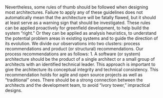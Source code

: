Nevertheless, some rules of thumb should be followed when designing most architectures. Failure to apply any of these guidelines does not automatically mean that the architecture will be fatally flawed, but it should at least serve as a warning sign that should be investigated. These rules can be applied proactively for greenfield development, to help build the system “right.” Or they can be applied as analysis heuristics, to understand the potential problem areas in existing systems and to guide the direction of its evolution. We divide our observations into two clusters: process recommendations and product (or structural) recommendations. Our process recommendations are as follows: 1.  A software (or system) architecture should be the product of a single architect or a small group of architects with an identified technical leader. This approach is important to give the architecture its conceptual integrity and technical consistency. This recommendation holds for agile and open source projects as well as “traditional” ones. There should be a strong connection between the architects and the development team, to avoid “ivory tower,” impractical designs.